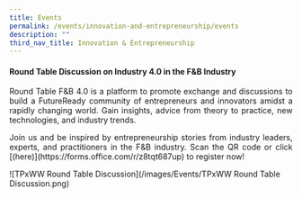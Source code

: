 ```yaml
---
title: Events
permalink: /events/innovation-and-entrepreneurship/events
description: ""
third_nav_title: Innovation & Entrepreneurship
---
```

#### Round Table Discussion on Industry 4.0 in the F&B Industry ####
<div style="text-align: justify">
    <p>
Round Table F&B 4.0 is a platform to promote exchange and discussions to build a FutureReady community of entrepreneurs and innovators amidst a rapidly changing world. Gain insights, advice from theory to practice, new technologies, and industry trends.
    </p>
    <p>
Join us and be inspired by entrepreneurship stories from industry leaders, experts, and practitioners in the F&B industry. Scan the QR code or click [(here)](https://forms.office.com/r/z8tqt687up) to register now!
    </p>
</div>

![TPxWW Round Table Discussion](/images/Events/TPxWW Round Table Discussion.png)